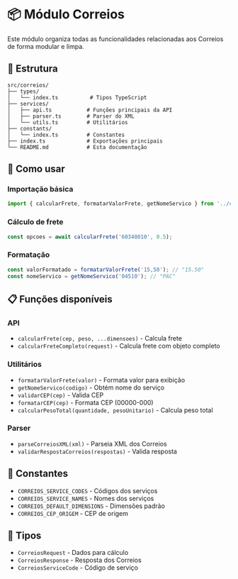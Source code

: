 # 📦 Módulo Correios

Este módulo organiza todas as funcionalidades relacionadas aos Correios de forma modular e limpa.

## 📁 Estrutura

```
src/correios/
├── types/
│   └── index.ts          # Tipos TypeScript
├── services/
│   ├── api.ts           # Funções principais da API
│   ├── parser.ts        # Parser do XML
│   └── utils.ts         # Utilitários
├── constants/
│   └── index.ts         # Constantes
├── index.ts             # Exportações principais
└── README.md            # Esta documentação
```

## 🚀 Como usar

### Importação básica
```typescript
import { calcularFrete, formatarValorFrete, getNomeServico } from '../correios';
```

### Cálculo de frete
```typescript
const opcoes = await calcularFrete('60348010', 0.5);
```

### Formatação
```typescript
const valorFormatado = formatarValorFrete('15,50'); // "15.50"
const nomeServico = getNomeServico('04510'); // "PAC"
```

## 📋 Funções disponíveis

### API
- `calcularFrete(cep, peso, ...dimensoes)` - Calcula frete
- `calcularFreteCompleto(request)` - Calcula frete com objeto completo

### Utilitários
- `formatarValorFrete(valor)` - Formata valor para exibição
- `getNomeServico(codigo)` - Obtém nome do serviço
- `validarCEP(cep)` - Valida CEP
- `formatarCEP(cep)` - Formata CEP (00000-000)
- `calcularPesoTotal(quantidade, pesoUnitario)` - Calcula peso total

### Parser
- `parseCorreiosXML(xml)` - Parseia XML dos Correios
- `validarRespostaCorreios(respostas)` - Valida resposta

## 🔧 Constantes

- `CORREIOS_SERVICE_CODES` - Códigos dos serviços
- `CORREIOS_SERVICE_NAMES` - Nomes dos serviços
- `CORREIOS_DEFAULT_DIMENSIONS` - Dimensões padrão
- `CORREIOS_CEP_ORIGEM` - CEP de origem

## 📝 Tipos

- `CorreiosRequest` - Dados para cálculo
- `CorreiosResponse` - Resposta dos Correios
- `CorreiosServiceCode` - Código de serviço
